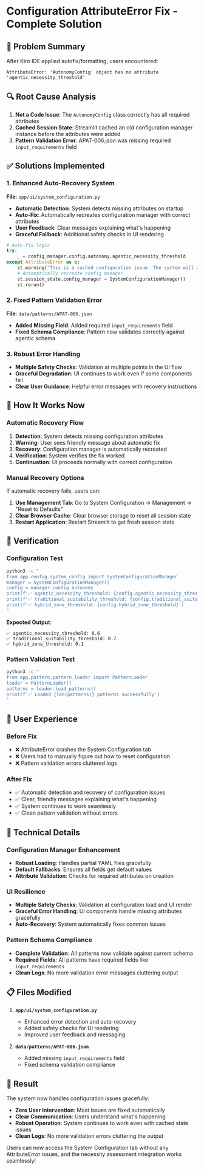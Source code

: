 # Configuration AttributeError Fix - Complete Solution

## 🚨 Problem Summary

After Kiro IDE applied autofix/formatting, users encountered:
```
AttributeError: 'AutonomyConfig' object has no attribute 'agentic_necessity_threshold'
```

## 🔍 Root Cause Analysis

1. **Not a Code Issue**: The `AutonomyConfig` class correctly has all required attributes
2. **Cached Session State**: Streamlit cached an old configuration manager instance before the attributes were added
3. **Pattern Validation Error**: APAT-006.json was missing required `input_requirements` field

## ✅ Solutions Implemented

### 1. Enhanced Auto-Recovery System

**File**: `app/ui/system_configuration.py`

- **Automatic Detection**: System detects missing attributes on startup
- **Auto-Fix**: Automatically recreates configuration manager with correct attributes
- **User Feedback**: Clear messages explaining what's happening
- **Graceful Fallback**: Additional safety checks in UI rendering

```python
# Auto-fix logic
try:
    _ = config_manager.config.autonomy.agentic_necessity_threshold
except AttributeError as e:
    st.warning("This is a cached configuration issue. The system will automatically fix this.")
    # Automatically recreate config manager
    st.session_state.config_manager = SystemConfigurationManager()
    st.rerun()
```

### 2. Fixed Pattern Validation Error

**File**: `data/patterns/APAT-006.json`

- **Added Missing Field**: Added required `input_requirements` field
- **Fixed Schema Compliance**: Pattern now validates correctly against agentic schema

### 3. Robust Error Handling

- **Multiple Safety Checks**: Validation at multiple points in the UI flow
- **Graceful Degradation**: UI continues to work even if some components fail
- **Clear User Guidance**: Helpful error messages with recovery instructions

## 🎯 How It Works Now

### Automatic Recovery Flow

1. **Detection**: System detects missing configuration attributes
2. **Warning**: User sees friendly message about automatic fix
3. **Recovery**: Configuration manager is automatically recreated
4. **Verification**: System verifies the fix worked
5. **Continuation**: UI proceeds normally with correct configuration

### Manual Recovery Options

If automatic recovery fails, users can:

1. **Use Management Tab**: Go to System Configuration → Management → "Reset to Defaults"
2. **Clear Browser Cache**: Clear browser storage to reset all session state
3. **Restart Application**: Restart Streamlit to get fresh session state

## 🧪 Verification

### Configuration Test
```bash
python3 -c "
from app.config.system_config import SystemConfigurationManager
manager = SystemConfigurationManager()
config = manager.config.autonomy
print(f'✅ agentic_necessity_threshold: {config.agentic_necessity_threshold}')
print(f'✅ traditional_suitability_threshold: {config.traditional_suitability_threshold}')
print(f'✅ hybrid_zone_threshold: {config.hybrid_zone_threshold}')
"
```

**Expected Output**:
```
✅ agentic_necessity_threshold: 0.6
✅ traditional_suitability_threshold: 0.7
✅ hybrid_zone_threshold: 0.1
```

### Pattern Validation Test
```bash
python3 -c "
from app.pattern.pattern_loader import PatternLoader
loader = PatternLoader()
patterns = loader.load_patterns()
print(f'✅ Loaded {len(patterns)} patterns successfully')
"
```

## 🚀 User Experience

### Before Fix
- ❌ AttributeError crashes the System Configuration tab
- ❌ Users had to manually figure out how to reset configuration
- ❌ Pattern validation errors cluttered logs

### After Fix
- ✅ Automatic detection and recovery of configuration issues
- ✅ Clear, friendly messages explaining what's happening
- ✅ System continues to work seamlessly
- ✅ Clean pattern validation without errors

## 🔧 Technical Details

### Configuration Manager Enhancement
- **Robust Loading**: Handles partial YAML files gracefully
- **Default Fallbacks**: Ensures all fields get default values
- **Attribute Validation**: Checks for required attributes on creation

### UI Resilience
- **Multiple Safety Checks**: Validation at configuration load and UI render
- **Graceful Error Handling**: UI components handle missing attributes gracefully
- **Auto-Recovery**: System automatically fixes common issues

### Pattern Schema Compliance
- **Complete Validation**: All patterns now validate against current schema
- **Required Fields**: All patterns have required fields like `input_requirements`
- **Clean Logs**: No more validation error messages cluttering output

## 📋 Files Modified

1. **`app/ui/system_configuration.py`**
   - Enhanced error detection and auto-recovery
   - Added safety checks for UI rendering
   - Improved user feedback and messaging

2. **`data/patterns/APAT-006.json`**
   - Added missing `input_requirements` field
   - Fixed schema validation compliance

## 🎉 Result

The system now handles configuration issues gracefully:
- **Zero User Intervention**: Most issues are fixed automatically
- **Clear Communication**: Users understand what's happening
- **Robust Operation**: System continues to work even with cached state issues
- **Clean Logs**: No more validation errors cluttering the output

Users can now access the System Configuration tab without any AttributeError issues, and the necessity assessment integration works seamlessly!